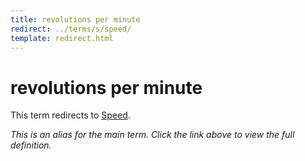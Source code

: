 ```yaml
---
title: revolutions per minute
redirect: ../terms/s/speed/
template: redirect.html
---
```


# revolutions per minute

This term redirects to [Speed](../terms/s/speed/).

*This is an alias for the main term. Click the link above to view the full definition.*
